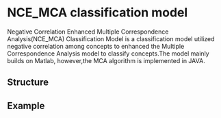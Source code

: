 NCE_MCA classification model
==================

Negative Correlation Enhanced Multiple Correspondence Analysis(NCE_MCA) Classification Model is a classification model utilized negative correlation among 
concepts to enhanced the Multiple Correspondence Analysis model to classify concepts.The model mainly builds on Matlab,
however,the MCA algorithm is implemented in JAVA. 

Structure
--------


Example
--------

